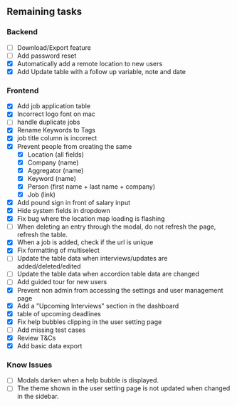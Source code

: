 ## Remaining tasks
### Backend
* [ ] Download/Export feature
* [ ] Add password reset
* [X] Automatically add a remote location to new users
* [X] Add Update table with a follow up variable, note and date

### Frontend
* [X] Add job application table
* [X] Incorrect logo font on mac
* [ ] handle duplicate jobs
* [X] Rename Keywords to Tags
* [X] job title column is incorrect
* [X] Prevent people from creating the same
  * [X] Location (all fields)
  * [X] Company (name)
  * [X] Aggregator (name)
  * [X] Keyword (name)
  * [X] Person (first name + last name + company)
  * [X] Job (link)
* [X] Add pound sign in front of salary input
* [X] Hide system fields in dropdown
* [X] Fix bug where the location map loading is flashing
* [ ] When deleting an entry through the modal, do not refresh the page, refresh the table.
* [X] When a job is added, check if the url is unique
* [X] Fix formatting of multiselect
* [ ] Update the table data when interviews/updates are added/deleted/edited
* [ ] Update the table data when accordion table data are changed
* [ ] Add guided tour for new users
* [X] Prevent non admin from accessing the settings and user management page
* [X] Add a "Upcoming Interviews" section in the dashboard
* [X] table of upcoming deadlines
* [X] Fix help bubbles clipping in the user setting page
* [ ] Add missing test cases
* [X] Review T&Cs
* [X] Add basic data export

### Know Issues
* [ ] Modals darken when a help bubble is displayed.
* [ ] The theme shown in the user setting page is not updated when changed in the sidebar.
